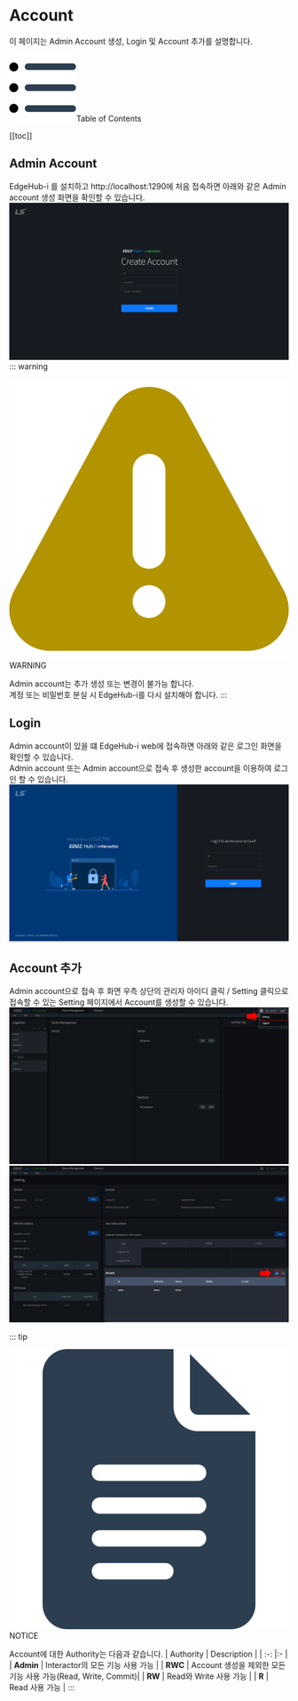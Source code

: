 # Account
이 페이지는 Admin Account 생성, Login 및 Account 추가를 설명합니다.

<div class="toc-title"><img src="../../img/icon/list.svg">Table of Contents</div>

[[toc]]

## Admin Account
EdgeHub-i 를 설치하고 http://localhost:1290에 처음 접속하면 아래와 같은 Admin account 생성 화면을 확인할 수 있습니다.  
![img](../../img/account/firstuser.png)
::: warning <p class="custom-block-title"><img src="../../img/icon/warning.svg">WARNING</p>
Admin account는 추가 생성 또는 변경이 불가능 합니다.  
계정 또는 비밀번호 분실 시 EdgeHub-i를 다시 설치해야 합니다.
:::

## Login
Admin account이 있을 떄 EdgeHub-i web에 접속하면 아래와 같은 로그인 화면을 확인할 수 있습니다.  
Admin account 또는 Admin account으로 접속 후 생성한 account을 이용하여 로그인 할 수 있습니다.  
![img](../../img/account/login.png)  

## Account 추가
Admin account으로 접속 후 화면 우측 상단의 관리자 아이디 클릭 / Setting 클릭으로 접속할 수 있는 Setting 페이지에서 Account를 생성할 수 있습니다.  
![img](../../img/account/setting_btn.png)  
![img](../../img/account/account_add_btn.png)  

::: tip <p class="custom-block-title"><img src="../../img/icon/tip.svg">NOTICE</p>
Account에 대한 Authority는 다음과 같습니다. 
| Authority | Description |
| :-: |:- |
| __Admin__ | Interactor의 모든 기능 사용 가능 |
| __RWC__ | Account 생성을 제외한 모든 기능 사용 가능(Read, Write, Commit)| 
| __RW__ | Read와 Write 사용 가능 |
| __R__ | Read 사용 가능 |
:::
